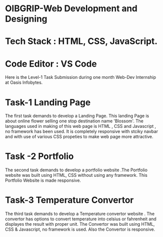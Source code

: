 # OIBGRIP-Web Development and Designing
# Tech Stack : HTML, CSS, JavaScript.

# Code Editor : VS Code

Here is the Level-1 Task Submission during one month Web-Dev Internship at Oasis Infobytes.

# Task-1 Landing Page

The first task demands to develop a Landing Page. This landing Page is about online flower selling one stop destination name 'Blossom'. The languages used in making of this web page is HTML , CSS and Javascript , no framework has been used. It is completely responsive with stciky navbar and with use of various CSS propeties to make web page more attractive.


# Task -2 Portfolio

The second task demands to develop a portfolio website .The Portfolio website was built using HTML, CSS without using any framework. This Portfolio Website is made responsive.


# Task-3 Temperature Convertor

The third task demands to develop a Temperature convertor website . The convertor has options to convert temperature into celsius or fahrenheit and displayes the result with proper unit. The Convertor was built using HTML, CSS & Javascript, no framework is used. Also the Convertor is responsive.

